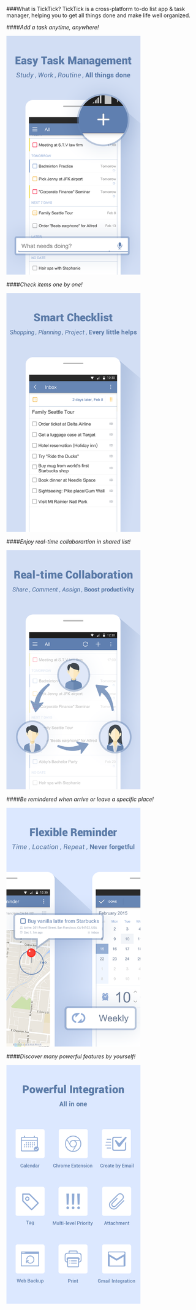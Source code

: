 ###What is TickTick?
TickTick is a cross-platform to-do list app & task manager, helping you to get all things done and make life well organized.

####*Add a task anytime, anywhere!*

<img src="images/1.png" alt="" style="width: 350px;">

####*Check items one by one!*

<img src="images/3.png" alt="" style="width: 350px;">

####*Enjoy real-time collaborartion in shared list!*

<img src="images/4.png" alt="" style="width: 350px;">

####*Be remindered when arrive or leave a specific place!*

<img src="images/2.png" alt="" style="width: 350px;">

####*Discover many powerful features by yourself!*

<img src="images/5.png" alt="" style="width: 350px;">

